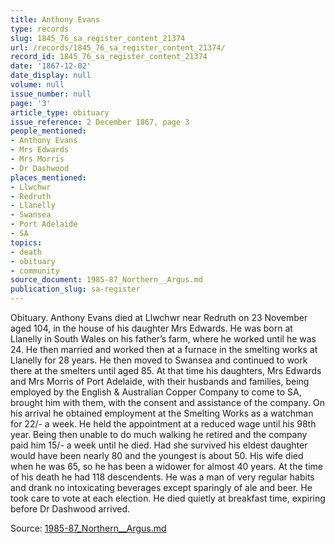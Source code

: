 ```yaml
---
title: Anthony Evans
type: records
slug: 1845_76_sa_register_content_21374
url: /records/1845_76_sa_register_content_21374/
record_id: 1845_76_sa_register_content_21374
date: '1867-12-02'
date_display: null
volume: null
issue_number: null
page: '3'
article_type: obituary
issue_reference: 2 December 1867, page 3
people_mentioned:
- Anthony Evans
- Mrs Edwards
- Mrs Morris
- Dr Dashwood
places_mentioned:
- Llwchwr
- Redruth
- Llanelly
- Swansea
- Port Adelaide
- SA
topics:
- death
- obituary
- community
source_document: 1985-87_Northern__Argus.md
publication_slug: sa-register
---
```


Obituary.  Anthony Evans died at Llwchwr near Redruth on 23 November aged 104, in the house of his daughter Mrs Edwards.  He was born at Llanelly in South Wales on his father’s farm, where he worked until he was 24.  He then married and worked then at a furnace in the smelting works at Llanelly for 28 years.  He then moved to Swansea and continued to work there at the smelters until aged 85.  At that time his daughters, Mrs Edwards and Mrs Morris of Port Adelaide, with their husbands and families, being employed by the English & Australian Copper Company to come to SA, brought him with them, with the consent and assistance of the company.  On his arrival he obtained employment at the Smelting Works as a watchman for 22/- a week.  He held the appointment at a reduced wage until his 98th year.  Being then unable to do much walking he retired and the company paid him 15/- a week until he died.  Had she survived his eldest daughter would have been nearly 80 and the youngest is about 50.  His wife died when he was 65, so he has been a widower for almost 40 years.  At the time of his death he had 118 descendents.  He was a man of very regular habits and drank no intoxicating beverages except sparingly of ale and beer.  He took care to vote at each election.  He died quietly at breakfast time, expiring before Dr Dashwood arrived.

Source: [1985-87_Northern__Argus.md](/downloads/markdown/1985-87_Northern__Argus.md)
